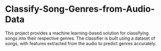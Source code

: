 # Classify-Song-Genres-from-Audio-Data 

This project provides a machine learning-based solution for classifying songs into their respective genres. The classifier is built using a dataset of songs, with features extracted from the audio to predict genres accurately.
